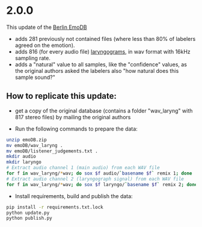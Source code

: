 # 2.0.0

This update of the [Berlin EmoDB](http://database.syntheticspeech.de/)

* adds 281 previously not contained files (where less than 80% of labelers agreed on the emotion).
* adds 816 (for every audio file) [laryngograms](https://en.wikipedia.org/wiki/Electroglottograph), in wav format with 16kHz sampling rate.
* adds a "natural" value to all samples, like the "confidence" values, as the original authors asked the labelers also "how natural does this sample sound?"


## How to replicate this update:
* get a copy of the original database (contains a folder "wav_laryng" with 817 stereo files) by mailing the original authors

* Run the following commands to prepare the data:

```bash
unzip emoDB.zip
mv emoDB/wav_laryng .
mv emoDB/listener_judgements.txt .
mkdir audio
mkdir laryngo
# Extract audio channel 1 (main audio) from each WAV file
for f in wav_laryng/*wav; do sox $f audio/`basename $f` remix 1; done
# Extract audio channel 2 (laryngograph signal) from each WAV file
for f in wav_laryng/*wav; do sox $f laryngo/`basename $f` remix 2; done
```

* Install requirements, build and publish the data:

```bash
pip install -r requirements.txt.lock
python update.py
python publish.py
```
